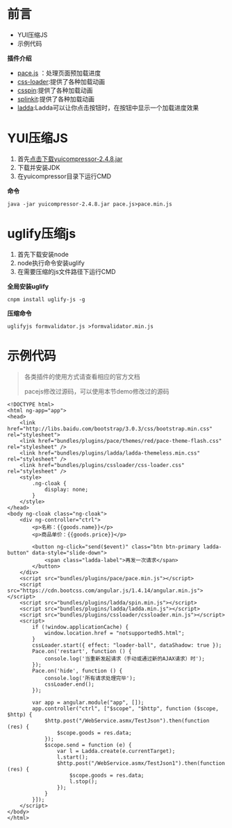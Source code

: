 # 前言

* YUI压缩JS
* 示例代码

**插件介绍**

* [pace.js](https://github.com/HubSpot/pace) ：处理页面预加载进度
* [css-loader](http://www.raphaelfabeni.com.br/css-loader/):提供了各种加载动画
* [csspin](https://webkul.github.io/csspin/):提供了各种加载动画
* [splinkit](http://tobiasahlin.com/spinkit/):提供了各种加载动画
* [ladda](http://www.jq22.com/jquery-info502):Ladda可以让你点击按钮时，在按钮中显示一个加载进度效果

# YUI压缩JS

1. 首先[点击下载yuicompressor-2.4.8.jar](../assets/yuicompressor-2.4.8.jar)
2. 下载并安装JDK
3. 在yuicompressor目录下运行CMD

**命令**

	java -jar yuicompressor-2.4.8.jar pace.js>pace.min.js

# uglify压缩js

1. 首先下载安装node
2. node执行命令安装uglify
3. 在需要压缩的js文件路径下运行CMD

**全局安装uglify**

	cnpm install uglify-js -g
  
**压缩命令**

	uglifyjs formvalidator.js >formvalidator.min.js

# 示例代码

> 各类插件的使用方式请查看相应的官方文档
> 
> pacejs修改过源码，可以使用本节demo修改过的源码

	<!DOCTYPE html>
	<html ng-app="app">
	<head>
	    <link href="http://libs.baidu.com/bootstrap/3.0.3/css/bootstrap.min.css" rel="stylesheet">
	    <link href="bundles/plugins/pace/themes/red/pace-theme-flash.css" rel="stylesheet" />
	    <link href="bundles/plugins/ladda/ladda-themeless.min.css" rel="stylesheet" />
	    <link href="bundles/plugins/cssloader/css-loader.css" rel="stylesheet" />
	    <style>
	        .ng-cloak {
	            display: none;
	        }
	    </style>
	</head>
	<body ng-cloak class="ng-cloak">
	    <div ng-controller="ctrl">
	        <p>名称：{{goods.name}}</p>
	        <p>商品单价：{{goods.price}}</p>
	
	        <button ng-click="send($event)" class="btn btn-primary ladda-button" data-style="slide-down">
	            <span class="ladda-label">再发一次请求</span>
	        </button>
	    </div>
	    <script src="bundles/plugins/pace/pace.min.js"></script>
	    <script src="https://cdn.bootcss.com/angular.js/1.4.14/angular.min.js"></script>
	    <script src="bundles/plugins/ladda/spin.min.js"></script>
	    <script src="bundles/plugins/ladda/ladda.min.js"></script>
	    <script src="bundles/plugins/cssloader/cssloader.min.js"></script>
	    <script>
	        if (!window.applicationCache) {
	            window.location.href = "notsupportedh5.html";
	        }
	        cssLoader.start({ effect: "loader-ball", dataShadow: true });
	        Pace.on('restart', function () {
	            console.log('当重新发起请求（手动或通过新的AJAX请求）时');
	        });
	        Pace.on('hide', function () {
	            console.log('所有请求处理完毕');
	            cssLoader.end();
	        });
	
	        var app = angular.module("app", []);
	        app.controller("ctrl", ["$scope", "$http", function ($scope, $http) {
	            $http.post("/WebService.asmx/TestJson").then(function (res) {
	                $scope.goods = res.data;
	            });
	            $scope.send = function (e) {
	                var l = Ladda.create(e.currentTarget);
	                l.start();
	                $http.post("/WebService.asmx/TestJson1").then(function (res) {
	                    $scope.goods = res.data;
	                    l.stop();
	                });
	            }
	        }]);
	    </script>
	</body>
	</html>


